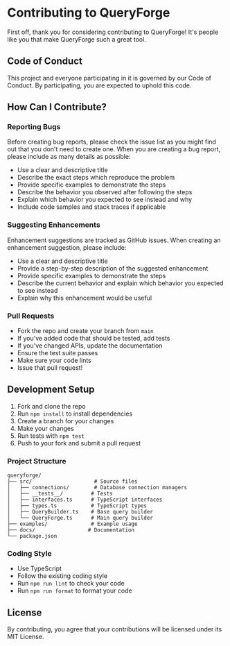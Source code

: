 # Contributing to QueryForge

First off, thank you for considering contributing to QueryForge! It's people like you that make QueryForge such a great tool.

## Code of Conduct

This project and everyone participating in it is governed by our Code of Conduct. By participating, you are expected to uphold this code.

## How Can I Contribute?

### Reporting Bugs

Before creating bug reports, please check the issue list as you might find out that you don't need to create one. When you are creating a bug report, please include as many details as possible:

* Use a clear and descriptive title
* Describe the exact steps which reproduce the problem
* Provide specific examples to demonstrate the steps
* Describe the behavior you observed after following the steps
* Explain which behavior you expected to see instead and why
* Include code samples and stack traces if applicable

### Suggesting Enhancements

Enhancement suggestions are tracked as GitHub issues. When creating an enhancement suggestion, please include:

* Use a clear and descriptive title
* Provide a step-by-step description of the suggested enhancement
* Provide specific examples to demonstrate the steps
* Describe the current behavior and explain which behavior you expected to see instead
* Explain why this enhancement would be useful

### Pull Requests

* Fork the repo and create your branch from `main`
* If you've added code that should be tested, add tests
* If you've changed APIs, update the documentation
* Ensure the test suite passes
* Make sure your code lints
* Issue that pull request!

## Development Setup

1. Fork and clone the repo
2. Run `npm install` to install dependencies
3. Create a branch for your changes
4. Make your changes
5. Run tests with `npm test`
6. Push to your fork and submit a pull request

### Project Structure

```
queryforge/
├── src/                    # Source files
│   ├── connections/        # Database connection managers
│   ├── __tests__/         # Tests
│   ├── interfaces.ts      # TypeScript interfaces
│   ├── types.ts           # TypeScript types
│   ├── QueryBuilder.ts    # Base query builder
│   └── QueryForge.ts      # Main query builder
├── examples/              # Example usage
├── docs/                 # Documentation
└── package.json
```

### Coding Style

* Use TypeScript
* Follow the existing coding style
* Run `npm run lint` to check your code
* Run `npm run format` to format your code

## License

By contributing, you agree that your contributions will be licensed under its MIT License. 
